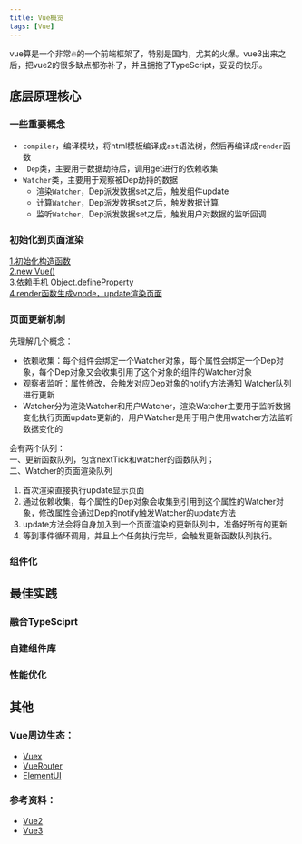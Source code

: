 ```yaml
---
title: Vue概览
tags: [Vue]
---
```


vue算是一个非常🔥的一个前端框架了，特别是国内，尤其的火爆。vue3出来之后，把vue2的很多缺点都弥补了，并且拥抱了TypeScript，妥妥的快乐。

## 底层原理核心

### 一些重要概念

- `compiler`，编译模块，将html模板编译成`ast`语法树，然后再编译成`render`函数
- ` Dep`类，主要用于数据劫持后，调用get进行的依赖收集
- `Watcher`类，主要用于观察被Dep劫持的数据
  - 渲染`Watcher`，Dep派发数据set之后，触发组件update
  - 计算`Watcher`，Dep派发数据set之后，触发数据计算
  - 监听`Watcher`，Dep派发数据set之后，触发用户对数据的监听回调

### 初始化到页面渲染

[1.初始化构造函数](./vue/Vue2/原理/初始化Vue构造器)  
[2.new Vue()](./vue/Vue2/原理/初始化Vue构造器)  
[3.依赖手机 Object.defineProperty](./vue/Vue2/原理/初始化Vue构造器)  
[4.render函数生成vnode，update渲染页面](./vue/Vue2/原理/初始化Vue构造器)  


### 页面更新机制

先理解几个概念：
- 依赖收集：每个组件会绑定一个Watcher对象，每个属性会绑定一个Dep对象，每个Dep对象又会收集引用了这个对象的组件的Watcher对象
- 观察者监听：属性修改，会触发对应Dep对象的notify方法通知 Watcher队列进行更新
- Watcher分为渲染Watcher和用户Watcher，渲染Watcher主要用于监听数据变化执行页面update更新的，用户Watcher是用于用户使用watcher方法监听数据变化的

会有两个队列：  
一、更新函数队列，包含nextTick和watcher的函数队列；  
二、Watcher的页面渲染队列  

1. 首次渲染直接执行update显示页面
2. 通过依赖收集，每个属性的Dep对象会收集到引用到这个属性的Watcher对象，修改属性会通过Dep的notify触发Watcher的update方法
3. update方法会将自身加入到一个页面渲染的更新队列中，准备好所有的更新
4. 等到事件循环调用，并且上个任务执行完毕，会触发更新函数队列执行。

### 组件化

## 最佳实践

### 融合TypeSciprt

### 自建组件库

### 性能优化


## 其他

### Vue周边生态：
- [Vuex](https://next.vuex.vuejs.org/zh/index.html)
- [VueRouter](https://next.vuex.vuejs.org/zh/index.html)
- [ElementUI](https://element-plus.gitee.io/zh-CN/component/button.html)

### 参考资料：
- [Vue2](https://cn.vuejs.org/)
- [Vue3](https://v3.cn.vuejs.org/)

